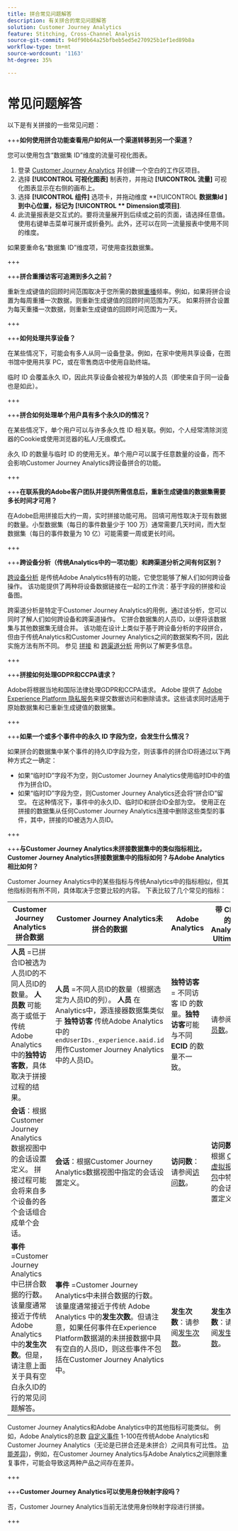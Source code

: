 ```yaml
---
title: 拼合常见问题解答
description: 有关拼合的常见问题解答
solution: Customer Journey Analytics
feature: Stitching, Cross-Channel Analysis
source-git-commit: 94df90b64a25bfbeb5ed5e270925b1ef1ed89b8a
workflow-type: tm+mt
source-wordcount: '1163'
ht-degree: 35%

---
```


# 常见问题解答

以下是有关拼接的一些常见问题：

+++**如何使用拼合功能查看用户如何从一个渠道转移到另一个渠道？**

您可以使用包含“数据集 ID”维度的流量可视化图表。

1. 登录 [Customer Journey Analytics](https://analytics.adobe.com) 并创建一个空白的工作区项目。
2. 选择 **[!UICONTROL **&#x200B;可视化图表&#x200B;**]** 制表符，并拖动 **[!UICONTROL **&#x200B;流量&#x200B;**]** 可视化图表显示在右侧的画布上。
3. 选择 **[!UICONTROL **&#x200B;组件&#x200B;**]** 选项卡，并拖动维度 **[!UICONTROL **&#x200B;数据集Id **]** 到中心位置，标记为 **[!UICONTROL ** Dimension或项目&#x200B;**]**.
4. 此流量报表是交互式的。要将流量展开到后续或之前的页面，请选择任意值。 使用右键单击菜单可展开或折叠列。此外，还可以在同一流量报表中使用不同的维度。

如果要重命名“数据集 ID”维度项，可使用查找数据集。

+++

+++**拼合重播访客可追溯到多久之前？**

重新生成键值的回顾时间范围取决于您所需的数据[重播](explained.md)频率。例如，如果将拼合设置为每周重播一次数据，则重新生成键值的回顾时间范围为7天。 如果将拼合设置为每天重播一次数据，则重新生成键值的回顾时间范围为一天。

+++

+++**如何处理共享设备？**

在某些情况下，可能会有多人从同一设备登录。例如，在家中使用共享设备，在图书馆中使用共享 PC，或在零售商店中使用自助终端。

临时 ID 会覆盖永久 ID，因此共享设备会被视为单独的人员（即使来自于同一设备也是如此）。

+++

+++**拼合如何处理单个用户具有多个永久ID的情况？**

在某些情况下，单个用户可以与许多永久性 ID 相关联。例如，个人经常清除浏览器的Cookie或使用浏览器的私人/无痕模式。

永久 ID 的数量与临时 ID 的使用无关。单个用户可以属于任意数量的设备，而不会影响Customer Journey Analytics跨设备拼合的功能。

+++

+++**在联系我的Adobe客户团队并提供所需信息后，重新生成键值的数据集需要多长时间才可用？**

在Adobe启用拼接后大约一周，实时拼接功能可用。 回填可用性取决于现有数据的数量。小型数据集（每日的事件数量少于 100 万）通常需要几天时间，而大型数据集（每日的事件数量为 10 亿）可能需要一周或更长时间。

+++

+++**跨设备分析（传统Analytics中的一项功能）和跨渠道分析之间有何区别？**

[跨设备分析](https://experienceleague.adobe.com/docs/analytics/components/cda/overview.html) 是传统Adobe Analytics特有的功能，它使您能够了解人们如何跨设备操作。 该功能提供了两种将设备数据链接在一起的工作流：基于字段的拼接和设备图。

跨渠道分析是特定于Customer Journey Analytics的用例，通过该分析，您可以同时了解人们如何跨设备和跨渠道操作。 它拼合数据集的人员ID，以便将该数据集与其他数据集无缝合并。 该功能在设计上类似于基于跨设备分析的字段拼合，但由于传统Analytics和Customer Journey Analytics之间的数据架构不同，因此实施方法有所不同。 参见 [拼接](overview.md) 和 [跨渠道分析](../use-cases/cross-channel/cross-channel.md) 用例以了解更多信息。

+++

+++**拼接如何处理GDPR和CCPA请求？**

Adobe将根据当地和国际法律处理GDPR和CCPA请求。 Adobe 提供了 [Adobe Experience Platform 隐私服务](https://experienceleague.adobe.com/docs/experience-platform/privacy/home.html?lang=zh-Hans)来提交数据访问和删除请求。这些请求同时适用于原始数据集和已重新生成键值的数据集。

+++

+++**如果一个或多个事件中的永久 ID 字段为空，会发生什么情况？**

如果拼合的数据集中某个事件的持久ID字段为空，则该事件的拼合ID将通过以下两种方式之一确定：

* 如果“临时ID”字段不为空，则Customer Journey Analytics使用临时ID中的值作为拼合ID。
* 如果“临时ID”字段为空，则Customer Journey Analytics还会将“拼合ID”留空。 在这种情况下，事件中的永久ID、临时ID和拼合ID全部为空。 使用正在拼接的数据集从任何Customer Journey Analytics连接中删除这些类型的事件，其中，拼接的ID被选为人员ID。

+++

+++**与Customer Journey Analytics未拼接数据集中的类似指标相比，Customer Journey Analytics拼接数据集中的指标如何？与Adobe Analytics相比如何？**

Customer Journey Analytics中的某些指标与传统Analytics中的指标相似，但其他指标则有所不同，具体取决于您要比较的内容。 下表比较了几个常见的指标：

| **Customer Journey Analytics拼合数据** | **Customer Journey Analytics未拼合的数据** | **Adobe Analytics** | **带 CDA 的 Analytics Ultimate** |
| ----- | ----- | ----- | ----- |
| **人员** =已拼合ID被选为人员ID的不同人员ID的数量。 **人员数** 可能高于或低于传统 Adobe Analytics 中的&#x200B;**独特访客数**，具体取决于拼接过程的结果。 | **人员** =不同人员ID的数量（根据选定为人员ID的列）。 **人员** 在Analytics中，源连接器数据集类似于 **独特访客** 传统Adobe Analytics中的 `endUserIDs._experience.aaid.id` 用作Customer Journey Analytics中的人员ID。 | **独特访客** = 不同访客 ID 的数量。**独特访客**&#x200B;可能与不同 **ECID** 的数量不一致。 | 请参阅[人员数](https://experienceleague.adobe.com/docs/analytics/components/metrics/people.html?lang=zh-Hans)。 |
| **会话**：根据Customer Journey Analytics数据视图中的会话设置定义。 拼接过程可能会将来自多个设备的各个会话组合成单个会话。 | **会话**：根据Customer Journey Analytics数据视图中指定的会话设置定义。 | **访问数**：请参阅[访问数](https://experienceleague.adobe.com/docs/analytics/components/metrics/visits.html?lang=zh-Hans)。 | **访问数**：根据 [CDA 虚拟报告包](https://experienceleague.adobe.com/docs/analytics/components/cda/setup.html?lang=zh-Hans)中特定的会话设置定义。 |
| **事件** =Customer Journey Analytics中已拼合数据的行数。 该量度通常接近于传统 Adobe Analytics 中的&#x200B;**发生次数**。但是，请注意上面关于具有空白永久ID的行的常见问题解答。 | **事件** =Customer Journey Analytics中未拼合数据的行数。 该量度通常接近于传统 Adobe Analytics 中的&#x200B;**发生次数**。但请注意，如果任何事件在Experience Platform数据湖的未拼接数据中具有空白的人员ID，则这些事件不包括在Customer Journey Analytics中。 | **发生次数**：请参阅[发生次数](https://experienceleague.adobe.com/docs/analytics/components/metrics/occurrences.html?lang=zh-Hans)。 | **发生次数**：请参阅[发生次数](https://experienceleague.adobe.com/docs/analytics/components/metrics/occurrences.html?lang=zh-Hans)。 |

Customer Journey Analytics和Adobe Analytics中的其他指标可能类似。 例如，Adobe Analytics的总数 [自定义事件](https://experienceleague.adobe.com/docs/analytics/components/metrics/custom-events.html?lang=zh-Hans) 1-100在传统Adobe Analytics和Customer Journey Analytics（无论是已拼合还是未拼合）之间具有可比性。 [功能差异](/help/getting-started/aa-vs-cja/cja-aa.md))，例如，在Customer Journey Analytics与Adobe Analytics之间删除重复事件，可能会导致这两种产品之间存在差异。

+++

+++**Customer Journey Analytics可以使用身份映射字段吗？**

否，Customer Journey Analytics当前无法使用身份映射字段进行拼接。

+++
